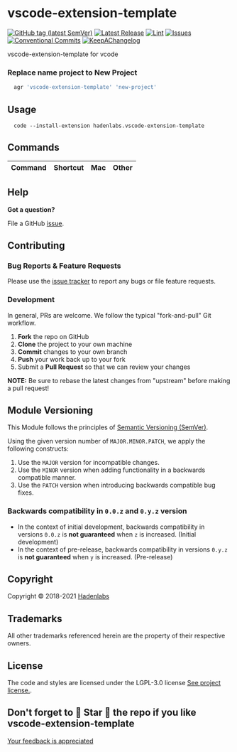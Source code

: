 <!--


  ** DO NOT EDIT THIS FILE
  **
  ** 1) Make all changes to `README.yaml`
  ** 2) Run`make readme` to rebuild this file.
  **
  ** (We maintain HUNDREDS of open source projects. This is how we maintain our sanity.)
  **


  -->

# vscode-extension-template

[![GitHub tag (latest SemVer)](https://img.shields.io/github/v/tag/hadenlabs/vscode-extension-template?label=latest&sort=semver)](https://github.com/hadenlabs/vscode-extension-template/releases) [![Latest Release](https://img.shields.io/github/release/hadenlabs/vscode-extension-template)](https://github.com/hadenlabs/vscode-extension-template/releases) [![Lint](https://img.shields.io/github/workflow/status/hadenlabs/vscode-extension-template/lint-code)](https://github.com/hadenlabs/vscode-extension-template/actions) [![Issues](https://img.shields.io/github/issues/hadenlabs/vscode-extension-template)](https://github.com/hadenlabs/vscode-extension-template/issues) [![Conventional Commits](https://img.shields.io/badge/Conventional%20Commits-1.0.0-yellow)](https://conventionalcommits.org) [![KeepAChangelog](https://img.shields.io/badge/Keep%20A%20Changelog-1.0.0-%23E05735)](https://keepachangelog.com)

vscode-extension-template for vcode

### Replace name project to New Project

```bash
  agr 'vscode-extension-template' 'new-project'
```

## Usage

```shell
  code --install-extension hadenlabs.vscode-extension-template
```

## Commands

| Command | Shortcut | Mac | Other |
| ------- | -------- | --- | ----- |

## Help

**Got a question?**

File a GitHub [issue](https://github.com/hadenlabs/vscode-extension-template/issues).

## Contributing

### Bug Reports & Feature Requests

Please use the [issue tracker](https://github.com/hadenlabs/vscode-extension-template/issues) to report any bugs or file feature requests.

### Development

In general, PRs are welcome. We follow the typical "fork-and-pull" Git workflow.

1.  **Fork** the repo on GitHub
2.  **Clone** the project to your own machine
3.  **Commit** changes to your own branch
4.  **Push** your work back up to your fork
5.  Submit a **Pull Request** so that we can review your changes

**NOTE:** Be sure to rebase the latest changes from "upstream" before making a pull request!

## Module Versioning

This Module follows the principles of [Semantic Versioning (SemVer)](https://semver.org/).

Using the given version number of `MAJOR.MINOR.PATCH`, we apply the following constructs:

1. Use the `MAJOR` version for incompatible changes.
1. Use the `MINOR` version when adding functionality in a backwards compatible manner.
1. Use the `PATCH` version when introducing backwards compatible bug fixes.

### Backwards compatibility in `0.0.z` and `0.y.z` version

- In the context of initial development, backwards compatibility in versions `0.0.z` is **not guaranteed** when `z` is increased. (Initial development)
- In the context of pre-release, backwards compatibility in versions `0.y.z` is **not guaranteed** when `y` is increased. (Pre-release)

## Copyright

Copyright © 2018-2021 [Hadenlabs](https://hadenlabs.com)

## Trademarks

All other trademarks referenced herein are the property of their respective owners.

## License

The code and styles are licensed under the LGPL-3.0 license [See project license.](LICENSE).

## Don't forget to 🌟 Star 🌟 the repo if you like vscode-extension-template

[Your feedback is appreciated](https://github.com/hadenlabs/vscode-extension-template/issues)

